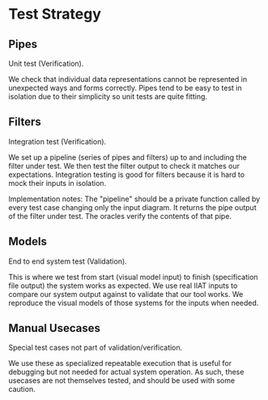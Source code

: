 # Test Strategy
## Pipes
Unit test (Verification).

We check that individual data representations cannot be represented in unexpected ways and forms correctly.
Pipes tend to be easy to test in isolation due to their simplicity so unit tests are quite fitting.

## Filters
Integration test (Verification).

We set up a pipeline (series of pipes and filters) up to and including the filter under test.
We then test the filter output to check it matches our expectations.
Integration testing is good for filters because it is hard to mock their inputs in isolation.

Implementation notes: The "pipeline" should be a private function called by every test case changing only the input diagram.
It returns the pipe output of the filter under test. The oracles verify the contents of that pipe.

## Models
End to end system test (Validation). 

This is where we test from start (visual model input) to finish (specification file output) the system works as expected.
We use real IIAT inputs to compare our system output against to validate that our tool works.
We reproduce the visual models of those systems for the inputs when needed.

## Manual Usecases
Special test cases not part of validation/verification.

We use these as specialized repeatable execution that is useful for debugging but not needed for actual system operation.
As such, these usecases are not themselves tested, and should be used with some caution.
